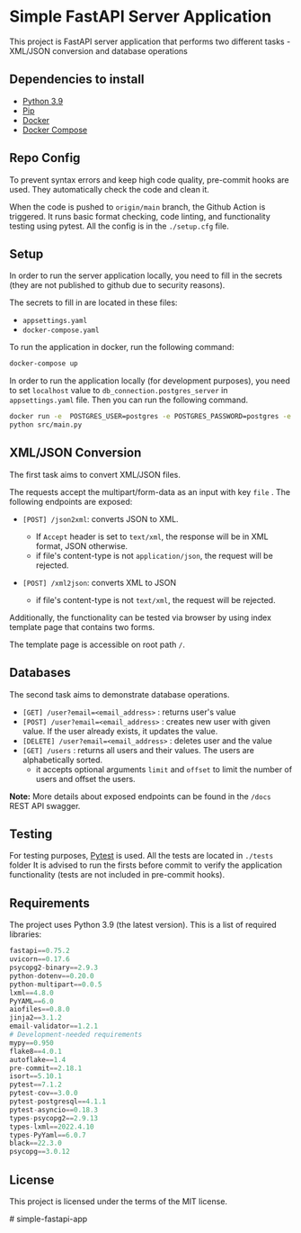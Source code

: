 # Simple FastAPI Server Application

This project is FastAPI server application that performs two different tasks - XML/JSON conversion and database operations 

## Dependencies to install

- [Python 3.9](https://www.python.org/downloads/)
- [Pip](https://pypi.org/project/pip/)
- [Docker](https://www.docker.com/products/docker-desktop)
- [Docker Compose](https://docs.docker.com/compose/install/)


## Repo Config

To prevent syntax errors and keep high code quality, pre-commit hooks are used. They automatically check the code and clean it.

When the code is pushed to `origin/main` branch, the Github Action is triggered. It runs basic format checking, code linting, and functionality testing using pytest. All the config is in the `./setup.cfg` file.


## Setup

In order to run the server application locally, you need to fill in the secrets (they are not published to github due to security reasons).

The secrets to fill in are located in these files:

- `appsettings.yaml`
- `docker-compose.yaml`

To run the application in docker, run the following command:

```bash
docker-compose up
```

In order to run the application locally (for development purposes), you need to set `localhost` value to `db_connection.postgres_server` in `appsettings.yaml` file. Then you can run the following command.

```bash
docker run -e  POSTGRES_USER=postgres -e POSTGRES_PASSWORD=postgres -e POSTGRES_DB=app -p 5432:5432 --volume=/$(pwd)/database/init.sql:/docker-entrypoint-initdb.d/init.sql postgres:14.2
python src/main.py
```

## XML/JSON Conversion

The first task aims to convert XML/JSON files.

The requests accept the multipart/form-data as an input with key `file` . The following endpoints are exposed:

* `[POST] /json2xml`: converts JSON to XML.
    * If `Accept` header is set to `text/xml`, the response will be in XML format, JSON otherwise.
    * if file's content-type is not `application/json`, the request will be rejected.

* `[POST] /xml2json`: converts XML to JSON
  * if file's content-type is not `text/xml`, the request will be rejected.

Additionally, the functionality can be tested via browser by using index template page that contains two forms.

The template page is accessible on root path `/`.


## Databases

The second task aims to demonstrate database operations.

- `[GET] /user?email=<email_address>` : returns user's value
- `[POST] /user?email=<email_address>` : creates new user with given value. If the user already exists, it updates the value.
- `[DELETE] /user?email=<email_address>` : deletes user and the value
- `[GET] /users` : returns all users and their values. The users are alphabetically sorted.
  - it accepts optional arguments `limit` and `offset` to limit the number of users and offset the users.


**Note:** More details about exposed endpoints can be found in the `/docs` REST API swagger.


## Testing

For testing purposes, [Pytest](https://docs.pytest.org/en/latest/getting-started.html) is used. All the tests are located in `./tests` folder
It is advised to run the firsts before commit to verify the application functionality (tests are not included in pre-commit hooks).

## Requirements
The project uses Python 3.9 (the latest version). This is a list of required libraries:
```python
fastapi==0.75.2
uvicorn==0.17.6
psycopg2-binary==2.9.3
python-dotenv==0.20.0
python-multipart==0.0.5
lxml==4.8.0
PyYAML==6.0
aiofiles==0.8.0
jinja2==3.1.2
email-validator==1.2.1
# Development-needed requirements
mypy==0.950
flake8==4.0.1
autoflake==1.4
pre-commit==2.18.1
isort==5.10.1
pytest==7.1.2
pytest-cov==3.0.0
pytest-postgresql==4.1.1
pytest-asyncio==0.18.3
types-psycopg2==2.9.13
types-lxml==2022.4.10
types-PyYaml==6.0.7
black==22.3.0
psycopg==3.0.12
```

## License

This project is licensed under the terms of the MIT license.

#   s i m p l e - f a s t a p i - a p p  
 